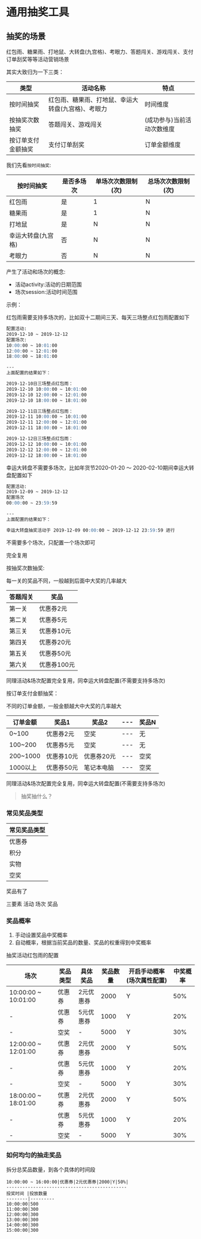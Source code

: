 # 通用抽奖工具

## 抽奖的场景

红包雨、糖果雨、打地鼠、大转盘(九宫格)、考眼力、答题闯关、游戏闯关、支付订单刮奖等等活动营销场景

其实大致归为一下三类：

|类型|活动名称|特点|
|-|-|-|
|按时间抽奖|红包雨、糖果雨、打地鼠、幸运大转盘(九宫格)、考眼力|时间维度|
|按抽奖次数抽奖|答题闯关、游戏闯关|(成功参与)当前活动次数维度|
|按订单支付金额抽奖|支付订单刮奖|订单金额维度|

我们先看`按时间抽奖`:

|按时间抽奖|是否多场次|单场次次数限制(次)|总场次次数限制(次)|
|-|-|-|-|
|红包雨|是|1|N|
|糖果雨|是|1|N|
|打地鼠|是|N|N|
|幸运大转盘(九宫格)|否|N|N|
|考眼力|否|N|N|

产生了活动和场次的概念:

- 活动activity:活动的日期范围
- 场次session:活动时间范围

示例：

红包雨需要支持多场次的，比如双十二期间三天、每天三场整点红包雨配置如下

```md
配置活动:
2019-12-10 ~ 2019-12-12
配置场次:
10:00:00 ~ 10:01:00
12:00:00 ~ 12:01:00
18:00:00 ~ 18:01:00

---
上面配置的结果如下：

2019-12-10日三场整点红包雨：
2019-12-10 10:00:00 ~ 10:01:00
2019-12-10 12:00:00 ~ 12:01:00
2019-12-10 18:00:00 ~ 18:01:00

2019-12-11日三场整点红包雨：
2019-12-11 10:00:00 ~ 10:01:00
2019-12-11 12:00:00 ~ 12:01:00
2019-12-11 18:00:00 ~ 18:01:00

2019-12-12日三场整点红包雨：
2019-12-12 10:00:00 ~ 10:01:00
2019-12-12 12:00:00 ~ 12:01:00
2019-12-12 18:00:00 ~ 18:01:00
```

幸运大转盘不需要多场次，比如年货节2020-01-20 ～ 2020-02-10期间幸运大转盘配置如下

```md
配置活动:
2019-12-09 ~ 2019-12-12
配置场次
00:00:00 ~ 23:59:59

---
上面配置的结果如下：

幸运大转盘抽奖活动于 2019-12-09 00:00:00 ~ 2019-12-12 23:59:59 进行
```

不需要多个场次，只配置一个场次即可

完全复用

按抽奖次数抽奖:

每一关的奖品不同，一般越到后面中大奖的几率越大

|答题闯关|奖品|
|------|------|
|第一关|优惠券2元|
|第二关|优惠券5元|
|第三关|优惠券10元|
|第四关|优惠券20元|
|第五关|优惠券50元|
|第六关|优惠券100元|

同理活动&场次配置完全复用，同幸运大转盘配置(不需要支持多场次)

按订单支付金额抽奖：

不同的订单金额，一般金额越大中大奖的几率越大

|订单金额|奖品1|奖品2|---|奖品N|
|------|------|------|---|------|
|0~100|优惠券2元|空奖|---|无|
|100~200|优惠券5元|空奖|---|无|
|200~1000|优惠券10元|优惠券20元|---|空奖|
|1000以上|优惠券50元|笔记本电脑|---|空奖|

同理活动&场次配置完全复用，同幸运大转盘配置(不需要支持多场次)

> 抽奖抽什么？

### 常见奖品类型

|常见奖品类型|
|-|
|优惠券|
|积分|
|实物|
|空奖|

奖品有了

三要素 活动 场次 奖品

### 奖品概率

1. 手动设置奖品中奖概率
2. 自动概率，根据当前奖品的数量、奖品的权重得到中奖概率

抽奖活动红包雨的配置

|场次|奖品类型|具体奖品|奖品数量|开启手动概率(场次属性配置)|中奖概率
|-|-|-|-|-|-|
|10:00:00 ~ 10:01:00|优惠券|2元优惠券|2000|Y|50%|
|-|优惠券|5元优惠券|1000|Y|20%|
|-|空奖|-|5000|Y|30%|
|12:00:00 ~ 12:01:00|优惠券|2元优惠券|2000|Y|50%|
|-|优惠券|5元优惠券|1000|Y|20%|
|-|空奖|-|5000|Y|30%|
|18:00:00 ~ 18:01:00|优惠券|2元优惠券|2000|Y|50%|
|-|优惠券|5元优惠券|1000|Y|20%|
|-|空奖|-|5000|Y|30%|

### 如何均匀的抽走奖品

拆分总奖品数量，到各个具体的时间段

```
10:00:00 ~ 16:00:00|优惠券|2元优惠券|2000|Y|50%|
---------------------------------------------
投奖时间 |投放数量
--------|---------
10:00:00|500
11:00:00|300
12:00:00|300
13:00:00|300
14:00:00|300
15:00:00|300
```